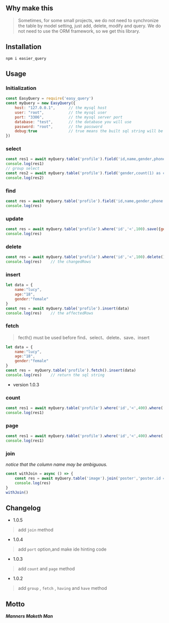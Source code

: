 ## Why make this
> Sometimes, for some small projects, we do not need to synchronize the table by model setting, just add, delete, modify and query. We do not need to use the ORM framework, so we get this library.



## Installation
``` shell
npm i easier_query
```

## Usage
### Initialization
``` javascript
const EasyQuery = require('easy_query')
const myQuery = new EasyQuery({
    host: "127.0.0.1",      // the mysql host
    user: "root",           // the mysql user
    port: "3306",           // the mysql server port
    database: "test",       // the database you will use
    password: "root",       // the password
    debug:true              // true means the built sql string will be printed in the console
})
```

### select
``` javascript
const res1 = await myQuery.table('profile').field('id,name,gender,phone').where('id','<',100).order('id desc').limit(3).select()
console.log(res1)
// group select
const res2 = await myQuery.table('profile').field('gender,count(1) as cnt').group('gender').having('cnt','>',3).select()
console.log(res2)
```

### find
``` javascript
const res = await myQuery.table('profile').field('id,name,gender,phone').where('id','<',100).find()
console.log(res)
```

### update
``` javascript
const res = await myQuery.table('profile').where('id','<',100).save({gender:"female"})
console.log(res)
```

### delete
``` javascript
const res = await myQuery.table('profile').where('id','<',100).delete()
console.log(res)    // the changedRows
```

### insert
``` javascript
let data = {
    name:"lucy",
    age:"18",
    gender:"female"
}
const res = await myQuery.table('profile').insert(data)
console.log(res)    // the affectedRows
```

### fetch
> fecth() must be used before find、select、delete、save、insert
``` javascript
let data = {
    name:"lucy",
    age:"18",
    gender:"female"
}
const res =  myQuery.table('profile').fetch().insert(data)
console.log(res)    // return the sql string
```

* version 1.0.3
### count
``` javascript
const res1 = await myQuery.table('profile').where('id','<',400).where('gender','=','女').count();
console.log(res1)
```

### page
``` javascript
const res1 = await myQuery.table('profile').where('id','<',400).where('gender','=','女').page(20,3);
console.log(res1)
```

### join
*notice that the column name may be ambiguous.*
```javascript
const withJoin = async () => {
    const res = await myQuery.table('image').join('poster','poster.id = image.pid','LEFT').where('image.id','<',35).select();
    console.log(res)
}
withJoin()
```


## Changelog
* 1.0.5
> add `join` method
* 1.0.4
> add `port` option,and make ide hinting code
* 1.0.3
> add  `count` and `page` method
* 1.0.2
> add `group` , `fetch` , `having` and `have` method

## Motto
***Manners Maketh Man***